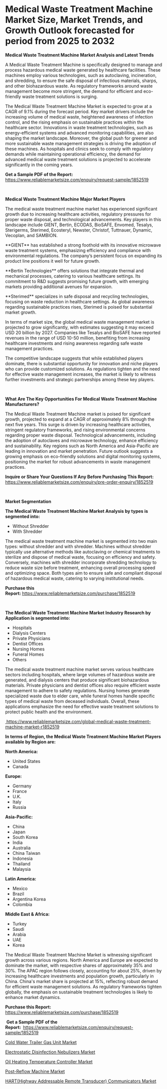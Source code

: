 <p><h1>Medical Waste Treatment Machine Market Size, Market Trends, and Growth Outlook forecasted for period from 2025 to 2032</h1></p><p><strong>Medical Waste Treatment Machine Market Analysis and Latest Trends</strong></p>
<p><p>A Medical Waste Treatment Machine is specifically designed to manage and process hazardous medical waste generated by healthcare facilities. These machines employ various technologies, such as autoclaving, incineration, and shredding, to ensure the safe disposal of infectious materials, sharps, and other biohazardous waste. As regulatory frameworks around waste management become more stringent, the demand for efficient and eco-friendly waste treatment solutions is surging.</p><p>The Medical Waste Treatment Machine Market is expected to grow at a CAGR of 9.1% during the forecast period. Key market drivers include the increasing volume of medical waste, heightened awareness of infection control, and the rising emphasis on sustainable practices within the healthcare sector. Innovations in waste treatment technologies, such as energy-efficient systems and advanced monitoring capabilities, are also shaping the market landscape. Moreover, the global push for greener and more sustainable waste management strategies is driving the adoption of these machines. As hospitals and clinics seek to comply with regulatory demands while maintaining operational efficiency, the demand for advanced medical waste treatment solutions is projected to accelerate significantly in the coming years.</p></p>
<p><strong>Get a Sample PDF of the Report:&nbsp;</strong> <a href="https://www.reliablemarketsize.com/enquiry/request-sample/1852519?utm_campaign=1845&utm_medium=2&utm_source=Github&utm_content=ia&utm_term=12042025&utm_id=medical-waste-treatment-machine">https://www.reliablemarketsize.com/enquiry/request-sample/1852519</a></p>
<p>&nbsp;</p>
<p><strong>Medical Waste Treatment Machine Major Market Players</strong></p>
<p><p>The medical waste treatment machine market has experienced significant growth due to increasing healthcare activities, regulatory pressures for proper waste disposal, and technological advancements. Key players in this landscape include GIENT, Bertin, ECODAS, BioSAFE, Envomed, Tesalys, Sterigerms, Sterimed, Ecosteryl, Newster, Christof, Tuttnauer, Dynamic, Vecoplan, and SAMBION.</p><p>**GIENT** has established a strong foothold with its innovative microwave waste treatment systems, emphasizing efficiency and compliance with environmental regulations. The company’s persistent focus on expanding its product line positions it well for future growth.</p><p>**Bertin Technologies** offers solutions that integrate thermal and mechanical processes, catering to various healthcare settings. Its commitment to R&D suggests promising future growth, with emerging markets providing additional avenues for expansion.</p><p>**Sterimed** specializes in safe disposal and recycling technologies, focusing on waste reduction in healthcare settings. As global awareness regarding sustainable practices rises, Sterimed is poised for substantial market growth.</p><p>In terms of market size, the global medical waste management market is projected to grow significantly, with estimates suggesting it may exceed USD 20 billion by 2027. Companies like Tesalys and BioSAFE have reported revenues in the range of USD 10-50 million, benefiting from increasing healthcare investments and rising awareness regarding safe waste management practices.</p><p>The competitive landscape suggests that while established players dominate, there is substantial opportunity for innovation and niche players who can provide customized solutions. As regulations tighten and the need for effective waste management increases, the market is likely to witness further investments and strategic partnerships among these key players.</p></p>
<p>&nbsp;</p>
<p><strong>What Are The Key Opportunities For Medical Waste Treatment Machine Manufacturers?</strong></p>
<p><p>The Medical Waste Treatment Machine market is poised for significant growth, projected to expand at a CAGR of approximately 8% through the next five years. This surge is driven by increasing healthcare activities, stringent regulatory frameworks, and rising environmental concerns regarding proper waste disposal. Technological advancements, including the adoption of autoclaves and microwave technology, enhance efficiency and sustainability. Key regions such as North America and Asia-Pacific are leading in innovation and market penetration. Future outlook suggests a growing emphasis on eco-friendly solutions and digital monitoring systems, positioning the market for robust advancements in waste management practices.</p></p>
<p><strong>Inquire or Share Your Questions If Any Before Purchasing This Report:</strong> <a href="https://www.reliablemarketsize.com/enquiry/pre-order-enquiry/1852519?utm_campaign=1845&utm_medium=2&utm_source=Github&utm_content=ia&utm_term=12042025&utm_id=medical-waste-treatment-machine">https://www.reliablemarketsize.com/enquiry/pre-order-enquiry/1852519</a></p>
<p>&nbsp;</p>
<p><strong>Market Segmentation</strong></p>
<p><strong>The Medical Waste Treatment Machine Market Analysis by types is segmented into:</strong></p>
<p><ul><li>Without Shredder</li><li>With Shredder</li></ul></p>
<p><p>The medical waste treatment machine market is segmented into two main types: without shredder and with shredder. Machines without shredder typically use alternative methods like autoclaving or chemical treatments to sterilize and dispose of medical waste, focusing on efficiency and safety. Conversely, machines with shredder incorporate shredding technology to reduce waste size before treatment, enhancing overall processing speed and optimizing space. Both types aim to ensure safe and compliant disposal of hazardous medical waste, catering to varying institutional needs.</p></p>
<p><strong>Purchase this Report:&nbsp;</strong><a href="https://www.reliablemarketsize.com/purchase/1852519?utm_campaign=1845&utm_medium=2&utm_source=Github&utm_content=ia&utm_term=12042025&utm_id=medical-waste-treatment-machine">https://www.reliablemarketsize.com/purchase/1852519</a></p>
<p>&nbsp;</p>
<p><strong>The Medical Waste Treatment Machine Market Industry Research by Application is segmented into:</strong></p>
<p><ul><li>Hospitals</li><li>Dialysis Centers</li><li>Private Physicians</li><li>Dentist Offices</li><li>Nursing Homes</li><li>Funeral Homes</li><li>Others</li></ul></p>
<p><p>The medical waste treatment machine market serves various healthcare sectors including hospitals, where large volumes of hazardous waste are generated, and dialysis centers that produce significant biohazardous materials. Private physicians and dentist offices also require efficient waste management to adhere to safety regulations. Nursing homes generate specialized waste due to elder care, while funeral homes handle specific types of medical waste from deceased individuals. Overall, these applications emphasize the need for effective waste treatment solutions to protect public health and the environment.</p></p>
<p><a href="https://www.reliablemarketsize.com/global-medical-waste-treatment-machine-market-r1852519?utm_campaign=1845&utm_medium=2&utm_source=Github&utm_content=ia&utm_term=12042025&utm_id=medical-waste-treatment-machine">&nbsp;https://www.reliablemarketsize.com/global-medical-waste-treatment-machine-market-r1852519</a></p>
<p><strong>In terms of Region, the Medical Waste Treatment Machine Market Players available by Region are:</strong></p>
<p>
    <p> <strong> North America: </strong>
        <ul>
            <li>United States</li>
            <li>Canada</li>
        </ul>
        </p> 
    <p> <strong> Europe: </strong>
        <ul>
            <li>Germany</li>
            <li>France</li>
            <li>U.K.</li>
            <li>Italy</li>
            <li>Russia</li>
        </ul>
        </p> 
    <p> <strong> Asia-Pacific: </strong>
        <ul>
            <li>China</li>
            <li>Japan</li>
            <li>South Korea</li>
            <li>India</li>
            <li>Australia</li>
            <li>China Taiwan</li>
            <li>Indonesia</li>
            <li>Thailand</li>
            <li>Malaysia</li>
        </ul>
        </p> 
    <p> <strong> Latin America: </strong>
        <ul>
            <li>Mexico</li>
            <li>Brazil</li>
            <li>Argentina Korea</li>
            <li>Colombia</li>
        </ul>
        </p> 
    <p> <strong> Middle East & Africa: </strong>
        <ul>
            <li>Turkey</li>
            <li>Saudi</li>
            <li>Arabia</li>
            <li>UAE</li>
            <li>Korea</li>
        </ul>
    </p>
    </p>
<p><p>The Medical Waste Treatment Machine Market is witnessing significant growth across various regions. North America and Europe are expected to dominate the market, with respective shares of approximately 35% and 30%. The APAC region follows closely, accounting for about 25%, driven by increasing healthcare investments and population growth, particularly in China. China's market share is projected at 15%, reflecting robust demand for efficient waste management solutions. As regulatory frameworks tighten globally, the emphasis on sustainable treatment technologies is likely to enhance market dynamics.</p></p>
<p><strong>Purchase this Report: </strong><a href="https://www.reliablemarketsize.com/purchase/1852519?utm_campaign=1845&utm_medium=2&utm_source=Github&utm_content=ia&utm_term=12042025&utm_id=medical-waste-treatment-machine">https://www.reliablemarketsize.com/purchase/1852519</a></p>
<p>&nbsp;<strong>Get a Sample PDF of the Report:&nbsp;&nbsp;</strong><a href="https://www.reliablemarketsize.com/enquiry/request-sample/1852519?utm_campaign=1845&utm_medium=2&utm_source=Github&utm_content=ia&utm_term=12042025&utm_id=medical-waste-treatment-machine">https://www.reliablemarketsize.com/enquiry/request-sample/1852519</a></p>
<p><strong></strong></p>
<p><p><a href="https://github.com/dagnewopus/Market-Research-Report-List-1/blob/main/cold-water-trailer-gas-unit-market.md?utm_campaign=1845&utm_medium=2&utm_source=Github&utm_content=ia&utm_term=12042025&utm_id=medical-waste-treatment-machine">Cold Water Trailer Gas Unit Market</a></p><p><a href="https://github.com/papnider/Market-Research-Report-List-1/blob/main/electrostatic-disinfection-nebulizers-market.md?utm_campaign=1845&utm_medium=2&utm_source=Github&utm_content=ia&utm_term=12042025&utm_id=medical-waste-treatment-machine">Electrostatic Disinfection Nebulizers Market</a></p><p><a href="https://github.com/nyanikumchu/Market-Research-Report-List-1/blob/main/oil-heating-temperature-controller-market.md?utm_campaign=1845&utm_medium=2&utm_source=Github&utm_content=ia&utm_term=12042025&utm_id=medical-waste-treatment-machine">Oil Heating Temperature Controller Market</a></p><p><a href="https://github.com/suebabuhai/Market-Research-Report-List-1/blob/main/post-reflow-machine-market.md?utm_campaign=1845&utm_medium=2&utm_source=Github&utm_content=ia&utm_term=12042025&utm_id=medical-waste-treatment-machine">Post-Reflow Machine Market</a></p><p><a href="https://github.com/foustzelmsdv/Market-Research-Report-List-1/blob/main/harthighway-addressable-remote-transducer-communicators-market.md?utm_campaign=1845&utm_medium=2&utm_source=Github&utm_content=ia&utm_term=12042025&utm_id=medical-waste-treatment-machine">HART(Highway Addressable Remote Transducer) Communicators Market</a></p></p>